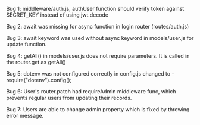 Bug 1: middleware/auth.js, authUser function should verify token against SECRET_KEY instead of using jwt.decode

Bug 2: await was missing for async function in login router (routes/auth.js)

Bug 3: await keyword was used without async keyword in models/user.js for update function.

Bug 4: getAll() in models/user.js does not require parameters. It is called in the router.get as getAll()

Bug 5: dotenv was not configured correctly in config.js
changed to - require("dotenv").config();

 Bug 6: User's router.patch had requireAdmin middleware func, which prevents regular users from updating their records.

Bug 7:  Users are able to change admin property which is fixed by throwing error message.
